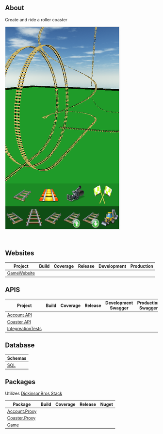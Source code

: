 <h2>About</h2>
Create and ride a roller coaster

![Alt text](https://raw.githubusercontent.com/msdickinson/RollerCoaster/master/Tracks.png)

<br/>


<h2>Websites</h2>

| Project  | Build | Coverage | Release | Development | Production |
| ------------- | ------------- | ------------- | ------------- | ------------- | ------------- |
| [GameWebsite](https://github.com/msdickinson/RollerCoaster.Game)   |  |  |  |  |  |  |

<h2>APIS</h2>

| Project  | Build | Coverage | Release | Development Swagger | Production Swagger |
| ------------- | ------------- | ------------- | ------------- | ------------- | ------------- |
| [Account API](https://github.com/msdickinson/DickinsonBros.Encryption.AES) |  |  |  |  |  |  |
| [Coaster API](https://github.com/msdickinson/DickinsonBros.DataTable)   |  |  |  |  |  |  |
| [IntegreationTests](https://github.com/msdickinson/RollerCoaster.swaggerGame)   |  |  |  |  |  |  |

<h2>Database</h2>

| Schemas |
| ------------- |
| [SQL](https://github.com/msdickinson/RollerCoaster.Game) |

<h2>Packages</h2>

Utilizes [DickinsonBros Stack](https://github.com/msdickinson/DickinsonBros)

| Package  | Build | Coverage | Release | Nuget |
| ------------- | ------------- | ------------- | ------------- | ------------- |
| [Account.Proxy](https://github.com/msdickinson/DickinsonBros.Encryption.AES) |  |  |  |  |
| [Coaster.Proxy](https://github.com/msdickinson/DickinsonBros.DataTable)   |  |  |  |  |
| [Game](https://github.com/msdickinson/RollerCoaster.Game)   |  |  |  |  |
